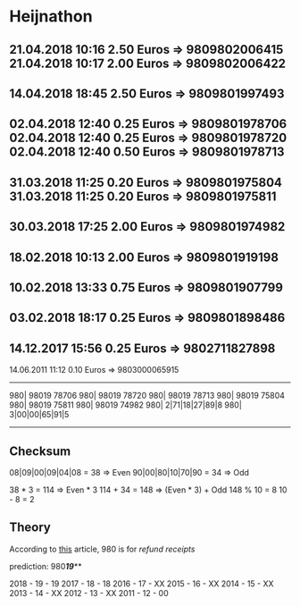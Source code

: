 # Heijnathon

21.04.2018 10:16 2.50 Euros => 9809802006415
21.04.2018 10:17 2.00 Euros => 9809802006422
--
14.04.2018 18:45 2.50 Euros => 9809801997493
--
02.04.2018 12:40 0.25 Euros => 9809801978706
02.04.2018 12:40 0.25 Euros => 9809801978720
02.04.2018 12:40 0.50 Euros => 9809801978713
--
31.03.2018 11:25 0.20 Euros => 9809801975804
31.03.2018 11:25 0.20 Euros => 9809801975811
--
30.03.2018 17:25 2.00 Euros => 9809801974982
--
18.02.2018 10:13 2.00 Euros => 9809801919198
--
10.02.2018 13:33 0.75 Euros => 9809801907799
--
03.02.2018 18:17 0.25 Euros => 9809801898486
--
14.12.2017 15:56 0.25 Euros => 9802711827898
--
14.06.2011 11:12 0.10 Euros => 9803000065915

---

980| 98019 78706
980| 98019 78720
980| 98019 78713
980| 98019 75804
980| 98019 75811
980| 98019 74982
980| 2|71|18|27|89|8
980| 3|00|00|65|91|5

---

## Checksum

08|09|00|09|04|08 = 38 => Even
90|00|80|10|70|90 = 34 => Odd

38 * 3 = 114 => Even * 3
114 + 34 = 148 => (Even * 3) + Odd
148 % 10 = 8
10 - 8 = 2

## Theory

According to [this](https://www.barcoding.com/blog/barcode-prefixes-and-product-country-of-origin/) article,
980 is for *refund receipts*

prediction:
980***19*****


2018 - 19 - 19
2017 - 18 - 18
2016 - 17 - XX
2015 - 16 - XX
2014 - 15 - XX
2013 - 14 - XX
2012 - 13 - XX
2011 - 12 - 00
